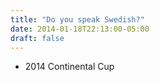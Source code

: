 ```yaml
---
title: "Do you speak Swedish?"
date: 2014-01-18T22:13:00-05:00
draft: false
---
```

- 2014 Continental Cup